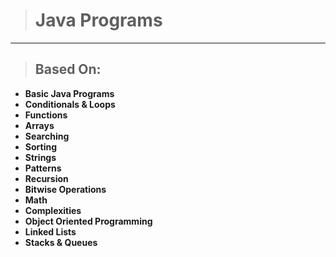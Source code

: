 > #  Java Programs
___
> ## Based On:
   * **Basic Java Programs**
   * **Conditionals & Loops**
   * **Functions**
   * **Arrays**
   * **Searching**
   * **Sorting**
   * **Strings**
   * **Patterns**
   * **Recursion**
   * **Bitwise Operations**
   * **Math**
   * **Complexities**
   * **Object Oriented Programming**
   * **Linked Lists**
   * **Stacks & Queues**
  

  